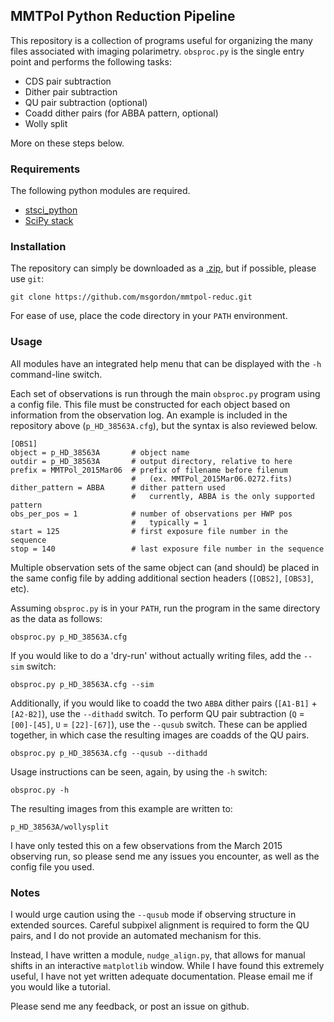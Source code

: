 ## MMTPol Python Reduction Pipeline
This repository is a collection of programs useful for organizing the many files associated with imaging polarimetry. ```obsproc.py``` is the single entry point and performs the following tasks:

- CDS pair subtraction
- Dither pair subtraction
- QU pair subtraction (optional)
- Coadd dither pairs (for ABBA pattern, optional)
- Wolly split

More on these steps below.

### Requirements
The following python modules are required.

- [stsci_python](http://www.stsci.edu/institute/software_hardware/pyraf/stsci_python/installation)
- [SciPy stack](http://www.scipy.org/install.html)

### Installation
The repository can simply be downloaded as a [.zip](https://github.com/msgordon/mmtpol-reduc/archive/master.zip), but if possible, please use ```git```:

```git clone https://github.com/msgordon/mmtpol-reduc.git```

For ease of use, place the code directory in your ```PATH``` environment.

### Usage
All modules have an integrated help menu that can be displayed with the ```-h``` command-line switch.

Each set of observations is run through the main ```obsproc.py``` program using a config file.  This file must be constructed for each object based on information from the observation log.  An example is included in the repository above (```p_HD_38563A.cfg```), but the syntax is also reviewed below.
```
[OBS1]
object = p_HD_38563A       # object name
outdir = p_HD_38563A       # output directory, relative to here
prefix = MMTPol_2015Mar06  # prefix of filename before filenum 
                           #   (ex. MMTPol_2015Mar06.0272.fits)
dither_pattern = ABBA      # dither pattern used
                           #   currently, ABBA is the only supported pattern
obs_per_pos = 1            # number of observations per HWP pos
                           #   typically = 1
start = 125                # first exposure file number in the sequence
stop = 140                 # last exposure file number in the sequence
```

Multiple observation sets of the same object can (and should) be placed in the same config file by adding additional section headers (```[OBS2]```, ```[OBS3]```, etc).

Assuming ```obsproc.py``` is in your ```PATH```, run the program in the same directory as the data as follows:

```obsproc.py p_HD_38563A.cfg```

If you would like to do a 'dry-run' without actually writing files, add the ```--sim``` switch:

```obsproc.py p_HD_38563A.cfg --sim```

Additionally, if you would like to coadd the two ```ABBA``` dither pairs (```[A1-B1]``` + ```[A2-B2]```), use the ```--dithadd``` switch.  To perform QU pair subtraction (```Q``` = ```[00]-[45]```, ```U``` = ```[22]-[67]```), use the ```--qusub``` switch.  These can be applied together, in which case the resulting images are coadds of the QU pairs.

```obsproc.py p_HD_38563A.cfg --qusub --dithadd```

Usage instructions can be seen, again, by using the ```-h``` switch:

```obsproc.py -h```

The resulting images from this example are written to:

```p_HD_38563A/wollysplit```

I have only tested this on a few observations from the March 2015 observing run, so please send me any issues you encounter, as well as the config file you used.

### Notes
I would urge caution using the ```--qusub``` mode if observing structure in extended sources.  Careful subpixel alignment is required to form the QU pairs, and I do not provide an automated mechanism for this.

Instead, I have written a module, ```nudge_align.py```, that allows for manual shifts in an interactive ```matplotlib``` window.  While I have found this extremely useful, I have not yet written adequate documentation.  Please email me if you would like a tutorial.

Please send me any feedback, or post an issue on github.
